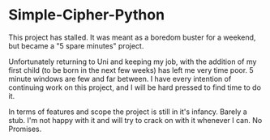 # Simple-Cipher-Python

This project has stalled. It was meant as a boredom buster for a weekend, but became a "5 spare minutes" project.

Unfortunately returning to Uni and keeping my job, with the addition of my first child (to be born in the next few weeks) has left me very time poor. 5 minute windows are few and far between. I have every intention of continuing work on this project, and I will be hard pressed to find time to do it.

In terms of features and scope the project is still in it's infancy. Barely a stub. I'm not happy with it and will try to crack on with it whenever I can. No Promises.
